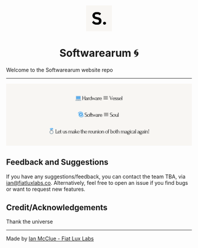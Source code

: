 <div style="text-align: center">
  <img alt="Astro Lane - Fiat Lux Labs logo" src="/public/icons/S-260-logo.png" width="70" />
</div>

<h1 style="text-align: center">
  Softwarearum 🌀
</h1>

Welcome to the Softwarearum website repo

<hr>

![softwarearum](/public/images/magical_again.png)

## Feedback and Suggestions

If you have any suggestions/feedback, you can contact the team TBA, via [ian@fiatluxlabs.co](mailto:ian@fiatluxlabs.co). Alternatively, feel free to open an issue if you find bugs or want to request new features.

## Credit/Acknowledgements

Thank the universe

---

Made by [Ian McClue - Fiat Lux Labs](https://fiatluxlabs.co/)
